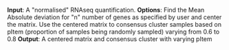 **Input**: A "normalised" RNAseq quantification.
**Options**: Find the Mean Absolute deviation for "n" number of genes as specified by user and center the matrix.
             Use the centered matrix to consensus cluster samples based on pItem (proportion of samples being randomly sampled) varying from 0.6 to 0.8
**Output**: A centered matrix and consensus cluster with varying pItem

